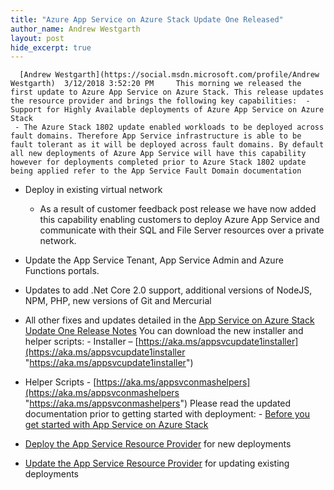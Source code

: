 ```yaml
---
title: "Azure App Service on Azure Stack Update One Released"
author_name: Andrew Westgarth
layout: post
hide_excerpt: true
---
```

      [Andrew Westgarth](https://social.msdn.microsoft.com/profile/Andrew Westgarth)  3/12/2018 3:52:20 PM     This morning we released the first update to Azure App Service on Azure Stack. This release updates the resource provider and brings the following key capabilities:  - Support for Highly Available deployments of Azure App Service on Azure Stack 
	 - The Azure Stack 1802 update enabled workloads to be deployed across fault domains. Therefore App Service infrastructure is able to be fault tolerant as it will be deployed across fault domains. By default all new deployments of Azure App Service will have this capability however for deployments completed prior to Azure Stack 1802 update being applied refer to the App Service Fault Domain documentation
	  
 - Deploy in existing virtual network 
	 - As a result of customer feedback post release we have now added this capability enabling customers to deploy Azure App Service and communicate with their SQL and File Server resources over a private network.
	  
 - Update the App Service Tenant, App Service Admin and Azure Functions portals.
 - Updates to add .Net Core 2.0 support, additional versions of NodeJS, NPM, PHP, new versions of Git and Mercurial
 - All other fixes and updates detailed in the [App Service on Azure Stack Update One Release Notes](http://docs.microsoft.com/azure/azure-stack/azure-stack-app-service-release-notes-update-one)
  You can download the new installer and helper scripts:  - Installer – [https://aka.ms/appsvcupdate1installer](https://aka.ms/appsvcupdate1installer "https://aka.ms/appsvcupdate1installer")
 - Helper Scripts - [https://aka.ms/appsvconmashelpers](https://aka.ms/appsvconmashelpers "https://aka.ms/appsvconmashelpers")
  Please read the updated documentation prior to getting started with deployment:  - [Before you get started with App Service on Azure Stack](https://docs.microsoft.com/en-gb/azure/azure-stack/azure-stack-app-service-before-you-get-started)
 - [Deploy the App Service Resource Provider](https://docs.microsoft.com/en-gb/azure/azure-stack/azure-stack-app-service-deploy) for new deployments
 - [Update the App Service Resource Provider](https://docs.microsoft.com/en-gb/azure/azure-stack/azure-stack-app-service-update) for updating existing deployments
         